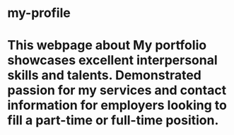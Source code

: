 
# my-profile
# This webpage about My portfolio showcases excellent interpersonal skills and talents. Demonstrated passion for my services and contact information for employers looking to fill a part-time or full-time position.


